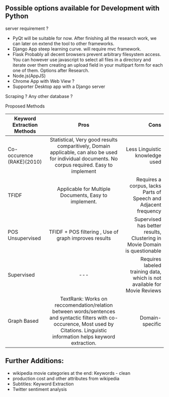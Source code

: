 Possible options available for Development with Python
------------------------------------------------------
server requirement ?

* PyQt
will be suitable for now. After finishing all the research work, we can later on extend the tool to other frameworks.
* Django App
steep learning curve. will require mvc framework.
* Flask
Probably all decent browsers prevent arbitrary filesystem access.
You can however use javascript to select all files in a directory and 
iterate over them creating an upload field in your multipart form for each one of them.
Options after Research.
* Node.js(AppJS)
* Chrome App with Web View ?
* Supporter Desktop app with a Django server

Scraping ? Any other database ?

Proposed Methods

| Keyword Extraction Methods        | Pros         | Cons  |
| ------------- |:-------------:| -----:|
| Co-occurence (RAKE)(2010) |  Statistical, Very good results comparitively, Domain applicable, can also be used for individual documents. No corpus required. Easy to implement| Less Linguistic knowledge used |
| TFIDF      |   Applicable for Multiple Documents, Easy to implement.  | Requires a corpus, lacks Parts of Speech and Adjacent frequency |
| POS Unsupervised |   TFIDF + POS filtering , Use of graph improves results  | Supervised has better results, Clustering in Movie Domain is questionable |
|Supervised|---|Requires labeled training data, which is not available for Movie Reviews
|Graph Based|TextRank: Works on reccomendation/relation between words/sentences and syntactic filters with co-occurence, Most used by Citations. Linguistic information helps keyword extraction.| Domain-specific


Further Additions:
-----------------
* wikipedia movie categories at the end: Keywords - clean
* production cost and other attributes from wikipedia
* Subtitles: Keyword Extraction
* Twitter sentiment analysis
